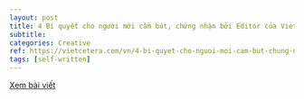 ```yaml
---
layout: post
title: 4 Bí quyết cho người mới cầm bút, chứng nhận bởi Editor của Vietcetera
subtitle: 
categories: Creative
ref: https://vietcetera.com/vn/4-bi-quyet-cho-nguoi-moi-cam-but-chung-nhan-boi-editor-cua-vietcetera
tags: [self-written]
---
```

[Xem bài viết](https://vietcetera.com/vn/4-bi-quyet-cho-nguoi-moi-cam-but-chung-nhan-boi-editor-cua-vietcetera)
